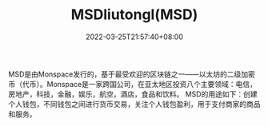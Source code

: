 ﻿---
weight: 
title: "MSDliutongl(MSD)"
description: "MSD是由Monspace发行的，基于最受欢迎的区块链之一——以太坊的二级加密币（代币）"
date: 2022-03-25T21:57:40+08:00
lastmod: 2022-03-25T16:45:40+08:00
draft: false
authors: ["Metabd"]
featuredImage: "msdliutonglmsd.webp"
link: ""
tags: ["数字代币","MSDliutongl(MSD)"]
categories: ["navigation"]
navigation: ["数字代币"]
lightgallery: true
toc: true
pinned: false
recommend: false
recommend1: false
---
MSD是由Monspace发行的，基于最受欢迎的区块链之一——以太坊的二级加密币（代币）。Monspace是一家跨国公司，在亚太地区投资八个主要领域：电信，房地产，科技，金融，娱乐，航空，酒店，食品和饮料。
MSD的用途如下：创建个人钱包，不同钱包之间进行货币交易，关注个人钱包盈利，用于支付商家的商品和服务。
